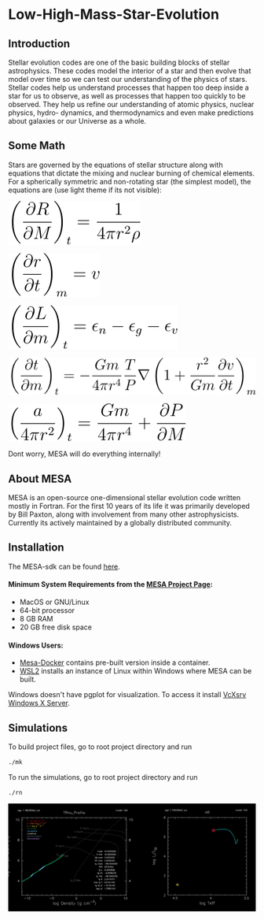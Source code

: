 # Low-High-Mass-Star-Evolution
## Introduction
Stellar evolution codes are one of the basic building blocks of stellar astrophysics. These
codes model the interior of a star and then evolve that model over time so we can test our
understanding of the physics of stars. Stellar codes help us understand processes that happen
too deep inside a star for us to observe, as well as processes that happen too quickly to be
observed. They help us refine our understanding of atomic physics, nuclear physics, hydro-
dynamics, and thermodynamics and even make predictions about galaxies or our Universe
as a whole.

## Some Math
Stars are governed by the equations of stellar structure along with equations that dictate
the mixing and nuclear burning of chemical elements. For a spherically symmetric and
non-rotating star (the simplest model), the equations are (use light theme if its not visible):

![eq1](https://github.com/axr6077/Low-High-Mass-Star-Evolution/blob/main/equations/eq1.svg)

![eq2](https://github.com/axr6077/Low-High-Mass-Star-Evolution/blob/main/equations/eq2.svg)

![eq3](https://github.com/axr6077/Low-High-Mass-Star-Evolution/blob/main/equations/eq3.svg)

![eq4](https://github.com/axr6077/Low-High-Mass-Star-Evolution/blob/main/equations/eq4.svg)

![eq5](https://github.com/axr6077/Low-High-Mass-Star-Evolution/blob/main/equations/eq5.svg)

Dont worry, MESA will do everything internally!

## About MESA
MESA is an open-source one-dimensional stellar evolution code written mostly in Fortran.
For the first 10 years of its life it was primarily developed by Bill Paxton, along with involvement from many other astrophysicists. Currently its actively maintained by a globally distributed
community. 

## Installation

The MESA-sdk can be found [here](https://docs.mesastar.org/en/release-r22.05.1/quickstart.html).

<p>

#### Minimum System Requirements from the [MESA Project Page](https://docs.mesastar.org/en/release-r22.05.1/installation.html):

- MacOS or GNU/Linux
- 64-bit processor
- 8 GB RAM
- 20 GB free disk space

#### Windows Users:
- [Mesa-Docker](https://github.com/evbauer/MESA-Docker) contains pre-built version inside a container. 
- [WSL2](https://learn.microsoft.com/en-us/windows/wsl/install) installs an instance of Linux within Windows where MESA can be built. 

Windows doesn't have pgplot for visualization. To access it install [VcXsrv Windows X Server](https://sourceforge.net/projects/vcxsrv/).

</p>
</details>

## Simulations

To build project files, go to root project directory and run
```bash
./mk 
```

To run the simulations, go to root project directory and run 
```bash
./rn
```
![High Mass Stellar Evolution](https://github.com/axr6077/Low-High-Mass-Star-Evolution/blob/main/high_mass/highmass_sim.gif)
